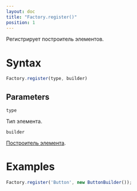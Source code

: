 ```yaml
---
layout: doc
title: "Factory.register()"
position: 1
---
```


Регистрирует построитель элементов.

# Syntax

```js
Factory.register(type, builder)
```

## Parameters

`type`

Тип элемента.

`builder`

[Построитель элемента](../Builder/). <br/>

# Examples

```js
Factory.register('Button', new ButtonBuilder());
```
